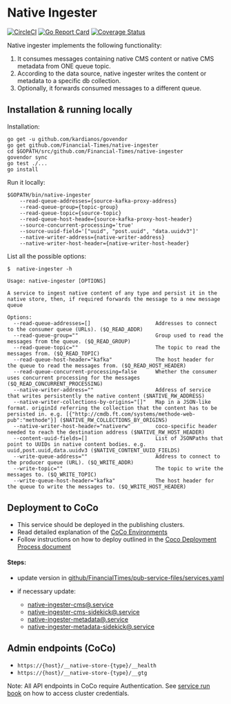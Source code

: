 Native Ingester
===============
[![CircleCI](https://circleci.com/gh/Financial-Times/native-ingester.svg?style=svg)](https://circleci.com/gh/Financial-Times/native-ingester) [![Go Report Card](https://goreportcard.com/badge/github.com/Financial-Times/native-ingester)](https://goreportcard.com/report/github.com/Financial-Times/native-ingester) [![Coverage Status](https://coveralls.io/repos/github/Financial-Times/native-ingester/badge.svg)](https://coveralls.io/github/Financial-Times/native-ingester)

Native ingester implements the following functionality:
1. It consumes messages containing native CMS content or native CMS metadata from ONE queue topic.
1. According to the data source, native ingester writes the content or metadata to a specific db collection.
1. Optionally, it forwards consumed messages to a different queue.

## Installation & running locally
Installation:
```
go get -u github.com/kardianos/govendor
go get github.com/Financial-Times/native-ingester
cd $GOPATH/src/github.com/Financial-Times/native-ingester
govendor sync
go test ./...
go install

```
Run it locally:
```
$GOPATH/bin/native-ingester
    --read-queue-addresses={source-kafka-proxy-address}
    --read-queue-group={topic-group}
    --read-queue-topic={source-topic}
    --read-queue-host-heade={source-kafka-proxy-host-header}
    --source-concurrent-processing='true'
    --source-uuid-field='["uuid", "post.uuid", "data.uuidv3"]'
    --native-writer-address={native-writer-address}
    --native-writer-host-header={native-writer-host-header}
```
List all the possible options:
```
$  native-ingester -h

Usage: native-ingester [OPTIONS]

A service to ingest native content of any type and persist it in the native store, then, if required forwards the message to a new message queue

Options:
  --read-queue-addresses=[]                     Addresses to connect to the consumer queue (URLs). ($Q_READ_ADDR)
  --read-queue-group=""                         Group used to read the messages from the queue. ($Q_READ_GROUP)
  --read-queue-topic=""                         The topic to read the messages from. ($Q_READ_TOPIC)
  --read-queue-host-header="kafka"              The host header for the queue to read the messages from. ($Q_READ_HOST_HEADER)
  --read-queue-concurrent-processing=false      Whether the consumer uses concurrent processing for the messages ($Q_READ_CONCURRENT_PROCESSING)
  --native-writer-address=""                    Address of service that writes persistently the native content ($NATIVE_RW_ADDRESS)
  --native-writer-collections-by-origins="[]"   Map in a JSON-like format. originId referring the collection that the content has to be persisted in. e.g. [{"http://cmdb.ft.com/systems/methode-web-pub":"methode"}] ($NATIVE_RW_COLLECTIONS_BY_ORIGINS)
  --native-writer-host-header="nativerw"        coco-specific header needed to reach the destination address ($NATIVE_RW_HOST_HEADER)
  --content-uuid-fields=[]                      List of JSONPaths that point to UUIDs in native content bodies. e.g. uuid,post.uuid,data.uuidv3 ($NATIVE_CONTENT_UUID_FIELDS)
  --write-queue-address=""                      Address to connect to the producer queue (URL). ($Q_WRITE_ADDR)
  --write-topic=""                              The topic to write the messages to. ($Q_WRITE_TOPIC)
  --write-queue-host-header="kafka"             The host header for the queue to write the messages to. ($Q_WRITE_HOST_HEADER)
```

## Deployment to CoCo
- This service should be deployed in the publishing clusters.
- Read detailed explanation of the [CoCo Environments](https://sites.google.com/a/ft.com/technology/systems/dynamic-semantic-publishing/coco/environments)
- Follow instructions on how to deploy outlined in the [Coco Deployment Process document](https://sites.google.com/a/ft.com/technology/systems/dynamic-semantic-publishing/coco/deploy-process)

#### Steps:
- update version in [github/FinancialTimes/pub-service-files/services.yaml](https://github.com/Financial-Times/pub-service-files/blob/master/services.yaml)  

- if necessary update:
     - [native-ingester-cms@.service](https://github.com/Financial-Times/up-service-files/blob/master/native-ingester-cms%40.service)
     - [native-ingester-cms-sidekick@.service](https://github.com/Financial-Times/up-service-files/blob/master/native-ingester-cms-sidekick%40.service)
     - [native-ingester-metadata@.service](https://github.com/Financial-Times/up-service-files/blob/master/native-ingester-metadata%40.service)
     - [native-ingester-metadata-sidekick@.service](https://github.com/Financial-Times/up-service-files/blob/master/native-ingester-metadata-sidekick%40.service)

## Admin endpoints (CoCo)

  - `https://{host}/__native-store-{type}/__health`
  - `https://{host}/__native-store-{type}/__gtg`

Note: All API endpoints in CoCo require Authentication.
See [service run book](https://dewey.ft.com/native-ingester.html) on how to access cluster credentials.  
